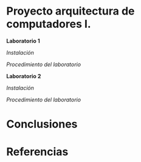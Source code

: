 # Proyecto arquitectura de computadores I.

**Laboratorio 1**

*Instalación*

*Procedimiento del laboratorio*

**Laboratorio 2**

*Instalación*

*Procedimiento del laboratorio*

# Conclusiones

# Referencias
